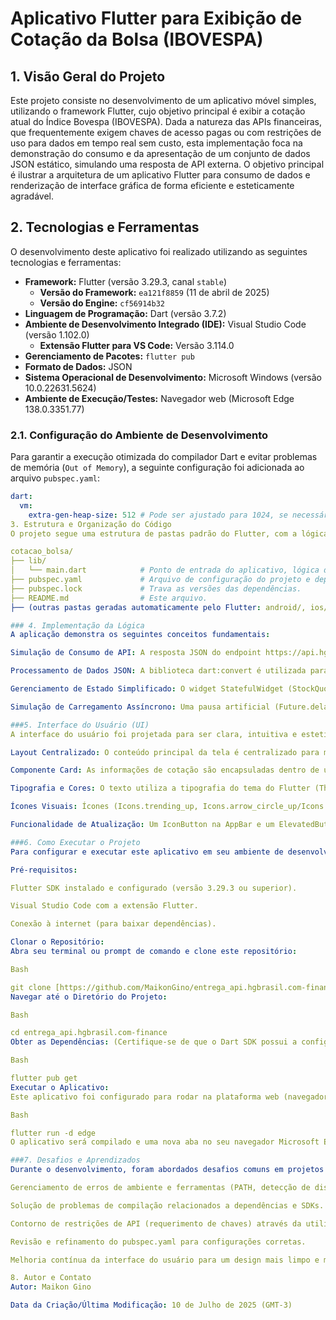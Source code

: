 # Aplicativo Flutter para Exibição de Cotação da Bolsa (IBOVESPA)

## 1. Visão Geral do Projeto

Este projeto consiste no desenvolvimento de um aplicativo móvel simples, utilizando o framework Flutter, cujo objetivo principal é exibir a cotação atual do Índice Bovespa (IBOVESPA). Dada a natureza das APIs financeiras, que frequentemente exigem chaves de acesso pagas ou com restrições de uso para dados em tempo real sem custo, esta implementação foca na demonstração do consumo e da apresentação de um conjunto de dados JSON estático, simulando uma resposta de API externa. O objetivo principal é ilustrar a arquitetura de um aplicativo Flutter para consumo de dados e renderização de interface gráfica de forma eficiente e esteticamente agradável.

## 2. Tecnologias e Ferramentas

O desenvolvimento deste aplicativo foi realizado utilizando as seguintes tecnologias e ferramentas:

* **Framework:** Flutter (versão 3.29.3, canal `stable`)
    * **Versão do Framework:** `ea121f8859` (11 de abril de 2025)
    * **Versão do Engine:** `cf56914b32`
* **Linguagem de Programação:** Dart (versão 3.7.2)
* **Ambiente de Desenvolvimento Integrado (IDE):** Visual Studio Code (versão 1.102.0)
    * **Extensão Flutter para VS Code:** Versão 3.114.0
* **Gerenciamento de Pacotes:** `flutter pub`
* **Formato de Dados:** JSON
* **Sistema Operacional de Desenvolvimento:** Microsoft Windows (versão 10.0.22631.5624)
* **Ambiente de Execução/Testes:** Navegador web (Microsoft Edge 138.0.3351.77)

### 2.1. Configuração do Ambiente de Desenvolvimento

Para garantir a execução otimizada do compilador Dart e evitar problemas de memória (`Out of Memory`), a seguinte configuração foi adicionada ao arquivo `pubspec.yaml`:

```yaml
dart:
  vm:
    extra-gen-heap-size: 512 # Pode ser ajustado para 1024, se necessário.
3. Estrutura e Organização do Código
O projeto segue uma estrutura de pastas padrão do Flutter, com a lógica principal concentrada no arquivo main.dart para simplicidade e demonstração clara do fluxo de dados.

cotacao_bolsa/
├── lib/
│   └── main.dart            # Ponto de entrada do aplicativo, lógica de dados e UI.
├── pubspec.yaml             # Arquivo de configuração do projeto e dependências.
├── pubspec.lock             # Trava as versões das dependências.
├── README.md                # Este arquivo.
├── (outras pastas geradas automaticamente pelo Flutter: android/, ios/, web/, windows/, etc.)

### 4. Implementação da Lógica
A aplicação demonstra os seguintes conceitos fundamentais:

Simulação de Consumo de API: A resposta JSON do endpoint https://api.hgbrasil.com/finance foi incorporada como uma String estática (staticJsonResponse) dentro do lib/main.dart. Isso permite que o aplicativo processe os dados como se tivessem sido recebidos de uma requisição de rede.

Processamento de Dados JSON: A biblioteca dart:convert é utilizada para decodificar a staticJsonResponse em um mapa de objetos Dart, permitindo o acesso estruturado aos dados de cotação (e.g., nome, pontos, variação do IBOVESPA).

Gerenciamento de Estado Simplificado: O widget StatefulWidget (StockQuotePage) é empregado para gerenciar o estado da aplicação (_isLoading, _stockInfo), atualizando a interface do usuário dinamicamente com base no progresso do processamento dos dados.

Simulação de Carregamento Assíncrono: Uma pausa artificial (Future.delayed) é introduzida na função de processamento (_processStaticData) para simular o tempo de resposta de uma API real, permitindo a exibição de um indicador de carregamento (CircularProgressIndicator).

###5. Interface do Usuário (UI)
A interface do usuário foi projetada para ser clara, intuitiva e esteticamente agradável, focando na facilidade de leitura das informações financeiras.

Layout Centralizado: O conteúdo principal da tela é centralizado para melhor visualização.

Componente Card: As informações de cotação são encapsuladas dentro de um Card com elevação e bordas arredondadas, conferindo um visual moderno e organizado.

Tipografia e Cores: O texto utiliza a tipografia do tema do Flutter (Theme.of(context).textTheme) e cores condicionais (verde para alta, vermelho para baixa) para a variação, facilitando a interpretação dos dados.

Ícones Visuais: Ícones (Icons.trending_up, Icons.arrow_circle_up/Icons.arrow_circle_down) são utilizados para representar visualmente a tendência e a variação da cotação.

Funcionalidade de Atualização: Um IconButton na AppBar e um ElevatedButton no corpo da tela permitem ao usuário "reprocessar" os dados estáticos, simulando a atualização da cotação.

###6. Como Executar o Projeto
Para configurar e executar este aplicativo em seu ambiente de desenvolvimento:

Pré-requisitos:

Flutter SDK instalado e configurado (versão 3.29.3 ou superior).

Visual Studio Code com a extensão Flutter.

Conexão à internet (para baixar dependências).

Clonar o Repositório:
Abra seu terminal ou prompt de comando e clone este repositório:

Bash

git clone [https://github.com/MaikonGino/entrega_api.hgbrasil.com-finance.git](https://github.com/MaikonGino/entrega_api.hgbrasil.com-finance.git)
Navegar até o Diretório do Projeto:

Bash

cd entrega_api.hgbrasil.com-finance
Obter as Dependências: (Certifique-se de que o Dart SDK possui a configuração dart: vm: extra-gen-heap-size: 512 no pubspec.yaml para evitar erros de memória durante a compilação, conforme a seção 2. Tecnologias Utilizadas.)

Bash

flutter pub get
Executar o Aplicativo:
Este aplicativo foi configurado para rodar na plataforma web (navegador Edge/Chrome) para simplificar a execução.

Bash

flutter run -d edge
O aplicativo será compilado e uma nova aba no seu navegador Microsoft Edge (ou o navegador padrão) será aberta automaticamente, exibindo a cotação da bolsa.

###7. Desafios e Aprendizados
Durante o desenvolvimento, foram abordados desafios comuns em projetos Flutter, como:

Gerenciamento de erros de ambiente e ferramentas (PATH, detecção de dispositivos).

Solução de problemas de compilação relacionados a dependências e SDKs.

Contorno de restrições de API (requerimento de chaves) através da utilização de dados estáticos para fins de demonstração.

Revisão e refinamento do pubspec.yaml para configurações corretas.

Melhoria contínua da interface do usuário para um design mais limpo e moderno.

8. Autor e Contato
Autor: Maikon Gino

Data da Criação/Última Modificação: 10 de Julho de 2025 (GMT-3)
